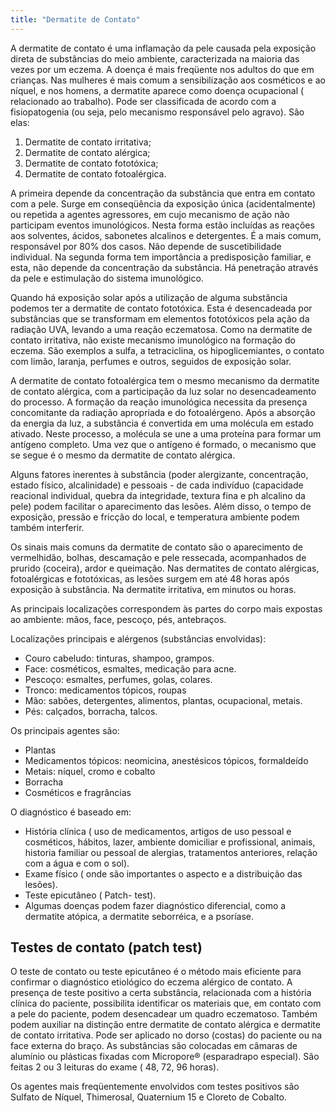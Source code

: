 ```yaml
---
title: "Dermatite de Contato"
---
```


A dermatite de contato é uma inflamação da pele causada pela exposição direta de substâncias do meio ambiente, caracterizada na maioria das vezes por um eczema. A doença é mais freqüente nos adultos do que em crianças. Nas mulheres é mais comum a sensibilização aos cosméticos e ao níquel, e nos homens, a dermatite aparece como doença ocupacional ( relacionado ao trabalho). Pode ser classificada de acordo com a fisiopatogenia (ou seja, pelo mecanismo responsável pelo agravo). São elas:

1. Dermatite de contato irritativa;
2. Dermatite de contato alérgica;
3. Dermatite de contato fototóxica;
4. Dermatite de contato fotoalérgica.

A primeira depende da concentração da substância que entra em contato com a pele. Surge em conseqüência da exposição única (acidentalmente) ou repetida a agentes agressores, em cujo mecanismo de ação não participam eventos imunológicos. Nesta forma estão incluídas as reações aos solventes, ácidos, sabonetes alcalinos e detergentes. É a mais comum, responsável por 80% dos casos. Não depende de suscetibilidade individual. Na segunda forma tem importância a predisposição familiar, e esta, não depende da concentração da substância. Há penetração através da pele e estimulação do sistema imunológico.

Quando há exposição solar após a utilização de alguma substância podemos ter a dermatite de contato fototóxica. Esta é desencadeada por substâncias que se transformam em elementos fototóxicos pela ação da radiação UVA, levando a uma reação eczematosa. Como na dermatite de contato irritativa, não existe mecanismo imunológico na formação do eczema. São exemplos a sulfa, a tetraciclina, os hipoglicemiantes, o contato com limão, laranja, perfumes e outros, seguidos de exposição solar. 

A dermatite de contato fotoalérgica tem o mesmo mecanismo da dermatite de contato alérgica, com a participação da luz solar no desencadeamento do processo. A formação da reação imunológica necessita da presença concomitante da radiação apropriada e do fotoalérgeno. Após a absorção da energia da luz, a substância é convertida em uma molécula em estado ativado. Neste processo, a molécula se une a uma proteína para formar um antígeno completo. Uma vez que o antígeno é formado, o mecanismo que se segue é o mesmo da dermatite de contato alérgica.

Alguns fatores inerentes à substância (poder alergizante, concentração, estado físico, alcalinidade) e pessoais - de cada indivíduo (capacidade reacional individual, quebra da integridade, textura fina e ph alcalino da pele) podem facilitar o aparecimento das lesões. Além disso, o tempo de exposição, pressão e fricção do local, e temperatura ambiente podem também interferir.

Os sinais mais comuns da dermatite de contato são o aparecimento de vermelhidão, bolhas, descamação e pele ressecada, acompanhados de prurido (coceira), ardor e queimação. Nas dermatites de contato alérgicas, fotoalérgicas e fototóxicas, as lesões surgem em até 48 horas após exposição à substância. Na dermatite irritativa, em minutos ou horas. 

As principais localizações correspondem às partes do corpo mais expostas ao ambiente: mãos, face, pescoço, pés, antebraços.

Localizações principais e alérgenos (substâncias envolvidas):

- Couro cabeludo: tinturas, shampoo, grampos.
- Face: cosméticos, esmaltes, medicação para acne.
- Pescoço: esmaltes, perfumes, golas, colares.
- Tronco: medicamentos tópicos, roupas 
- Mão: sabões, detergentes, alimentos, plantas, ocupacional, metais.
- Pés: calçados, borracha, talcos.

Os principais agentes são:

- Plantas
- Medicamentos tópicos: neomicina, anestésicos tópicos, formaldeído
- Metais: níquel, cromo e cobalto
- Borracha
- Cosméticos e fragrâncias

O diagnóstico é baseado em:

- História clínica ( uso de medicamentos, artigos de uso pessoal e cosméticos, hábitos, lazer, ambiente domiciliar e profissional, animais, historia familiar ou pessoal de alergias, tratamentos anteriores, relação com a água e com o sol).
- Exame físico ( onde são importantes o aspecto e a distribuição das lesões).
- Teste epicutâneo ( Patch- test).
- Algumas doenças podem fazer diagnóstico diferencial, como a dermatite atópica, a dermatite seborréica, e a psoríase.

## Testes de contato (patch test)

O teste de contato ou teste epicutâneo é o método mais eficiente para confirmar o diagnóstico etiológico do eczema alérgico de contato. A presença de teste positivo a certa substância, relacionada com a história clínica do paciente, possibilita identificar os materiais que, em contato com a pele do paciente, podem desencadear um quadro eczematoso. Também podem auxiliar na distinção entre dermatite de contato alérgica e dermatite de contato irritativa. Pode ser aplicado no dorso (costas) do paciente ou na face externa do braço. As substâncias são colocadas em câmaras de alumínio ou plásticas fixadas com Micropore® (esparadrapo especial). São feitas 2 ou 3 leituras do exame ( 48, 72, 96 horas). 

Os agentes mais freqüentemente envolvidos com testes positivos são Sulfato de Níquel, Thimerosal, Quaternium 15 e Cloreto de Cobalto.
